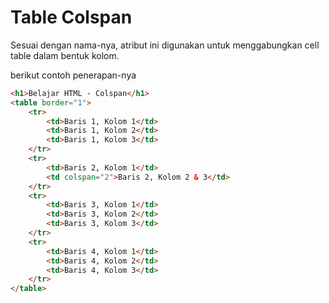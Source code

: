 # Table Colspan

Sesuai dengan nama-nya, atribut ini digunakan untuk menggabungkan cell table dalam bentuk kolom.

berikut contoh penerapan-nya

```html
<h1>Belajar HTML - Colspan</h1>
<table border="1">
    <tr>
        <td>Baris 1, Kolom 1</td>
        <td>Baris 1, Kolom 2</td>
        <td>Baris 1, Kolom 3</td>
    </tr>
    <tr>
        <td>Baris 2, Kolom 1</td>
        <td colspan="2">Baris 2, Kolom 2 & 3</td>
    </tr>
    <tr>
        <td>Baris 3, Kolom 1</td>
        <td>Baris 3, Kolom 2</td>
        <td>Baris 3, Kolom 3</td>
    </tr>
    <tr>
        <td>Baris 4, Kolom 1</td>
        <td>Baris 4, Kolom 2</td>
        <td>Baris 4, Kolom 3</td>
    </tr>
</table>
```